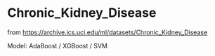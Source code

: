 # Chronic_Kidney_Disease
from https://archive.ics.uci.edu/ml/datasets/Chronic_Kidney_Disease

Model: AdaBoost / XGBoost / SVM
